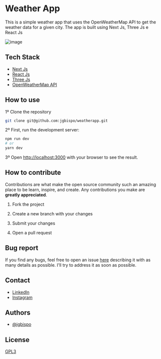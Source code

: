 # Weather App

This is a simple weather app that uses the OpenWeatherMap API to get the weather data for a given city. The app is built using Next Js, Three Js e React Js

![image](https://user-images.githubusercontent.com/83095574/219386852-6db303ba-1e34-4b9f-ac0b-b8023db17b7c.png)

## Tech Stack

- [Next Js](https://nextjs.org/)
- [React Js](https://reactjs.org/)
- [Three Js](https://threejs.org/)
- [OpenWeatherMap API](https://openweathermap.org/api)

## How to use

1º Clone the repository

```bash
git clone git@github.com:jgbispo/weatherapp.git
``` 

2º First, run the development server:

```bash
npm run dev
# or
yarn dev
```

3º Open [http://localhost:3000](http://localhost:3000) with your browser to see the result.

## How to contribute

Contributions are what make the open source community such an amazing place to be learn, inspire, and create. Any contributions you make are **greatly appreciated**.

1. Fork the project

2. Create a new branch with your changes

3. Submit your changes

4. Open a pull request

## Bug report

If you find any bugs, feel free to open an issue [here](https://github.com/jgbispo/weatherapp/issues/new) describing it with as many details as possible. I'll try to address it as soon as possible. 

## Contact

- [LinkedIn](https://www.linkedin.com/in/jgbispo/)
- [Instagram](https://www.instagram.com/jgsbispo/)

## Authors

- [@jgbispo](https://github.com/jgbispo)

## License

[GPL3](https://choosealicense.com/licenses/gpl-3.0/)
